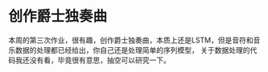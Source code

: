 

# 创作爵士独奏曲

本周的第三次作业，很有趣，创作爵士独奏曲，本质上还是LSTM，但是音符和音乐数据的处理都已经给出，你自己还是处理简单的序列模型，
关于数据处理的代码我还没有看，毕竟很有意思，抽空可以研究一下。
